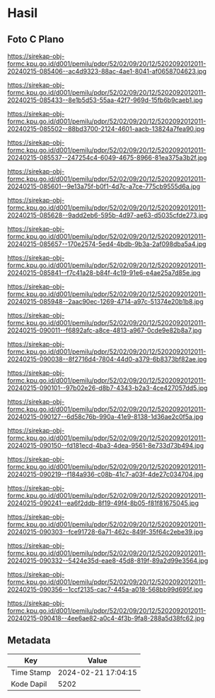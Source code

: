 # Hasil

## Foto C Plano

https://sirekap-obj-formc.kpu.go.id/d001/pemilu/pdpr/52/02/09/20/12/5202092012011-20240215-085406--ac4d9323-88ac-4ae1-8041-af0658704623.jpg

https://sirekap-obj-formc.kpu.go.id/d001/pemilu/pdpr/52/02/09/20/12/5202092012011-20240215-085433--8e1b5d53-55aa-42f7-969d-15fb6b9caeb1.jpg

https://sirekap-obj-formc.kpu.go.id/d001/pemilu/pdpr/52/02/09/20/12/5202092012011-20240215-085502--88bd3700-2124-4601-aacb-13824a7fea90.jpg

https://sirekap-obj-formc.kpu.go.id/d001/pemilu/pdpr/52/02/09/20/12/5202092012011-20240215-085537--247254c4-6049-4675-8966-81ea375a3b2f.jpg

https://sirekap-obj-formc.kpu.go.id/d001/pemilu/pdpr/52/02/09/20/12/5202092012011-20240215-085601--9e13a75f-b0f1-4d7c-a7ce-775cb9555d6a.jpg

https://sirekap-obj-formc.kpu.go.id/d001/pemilu/pdpr/52/02/09/20/12/5202092012011-20240215-085628--9add2eb6-595b-4d97-ae63-d5035cfde273.jpg

https://sirekap-obj-formc.kpu.go.id/d001/pemilu/pdpr/52/02/09/20/12/5202092012011-20240215-085657--170e2574-5ed4-4bdb-9b3a-2af098dba5a4.jpg

https://sirekap-obj-formc.kpu.go.id/d001/pemilu/pdpr/52/02/09/20/12/5202092012011-20240215-085841--f7c41a28-b84f-4c19-91e6-e4ae25a7d85e.jpg

https://sirekap-obj-formc.kpu.go.id/d001/pemilu/pdpr/52/02/09/20/12/5202092012011-20240215-085948--2aac90ec-1269-4714-a97c-51374e20b1b8.jpg

https://sirekap-obj-formc.kpu.go.id/d001/pemilu/pdpr/52/02/09/20/12/5202092012011-20240215-090011--f6892afc-a8ce-4813-a967-0cde9e82b8a7.jpg

https://sirekap-obj-formc.kpu.go.id/d001/pemilu/pdpr/52/02/09/20/12/5202092012011-20240215-090038--8f2716d4-7804-44d0-a379-6b8373bf82ae.jpg

https://sirekap-obj-formc.kpu.go.id/d001/pemilu/pdpr/52/02/09/20/12/5202092012011-20240215-090101--97b02e26-d8b7-4343-b2a3-4ce427057dd5.jpg

https://sirekap-obj-formc.kpu.go.id/d001/pemilu/pdpr/52/02/09/20/12/5202092012011-20240215-090127--6d58c76b-990a-41e9-8138-1d36ae2c0f5a.jpg

https://sirekap-obj-formc.kpu.go.id/d001/pemilu/pdpr/52/02/09/20/12/5202092012011-20240215-090150--fd181ecd-4ba3-4dea-9561-8e733d73b494.jpg

https://sirekap-obj-formc.kpu.go.id/d001/pemilu/pdpr/52/02/09/20/12/5202092012011-20240215-090219--f184a936-c08b-41c7-a03f-4de27c034704.jpg

https://sirekap-obj-formc.kpu.go.id/d001/pemilu/pdpr/52/02/09/20/12/5202092012011-20240215-090241--ea6f2ddb-8f19-49f4-8b05-f81f81675045.jpg

https://sirekap-obj-formc.kpu.go.id/d001/pemilu/pdpr/52/02/09/20/12/5202092012011-20240215-090303--fce91728-6a71-462c-849f-35f64c2ebe39.jpg

https://sirekap-obj-formc.kpu.go.id/d001/pemilu/pdpr/52/02/09/20/12/5202092012011-20240215-090332--5424e35d-eae8-45d8-819f-89a2d99e3564.jpg

https://sirekap-obj-formc.kpu.go.id/d001/pemilu/pdpr/52/02/09/20/12/5202092012011-20240215-090356--1ccf2135-cac7-445a-a018-568bb99d695f.jpg

https://sirekap-obj-formc.kpu.go.id/d001/pemilu/pdpr/52/02/09/20/12/5202092012011-20240215-090418--4ee6ae82-a0c4-4f3b-9fa8-288a5d38fc62.jpg


## Metadata

| Key        | Value               |
| ---------- | ------------------- |
| Time Stamp | 2024-02-21 17:04:15 |
| Kode Dapil | 5202                |



